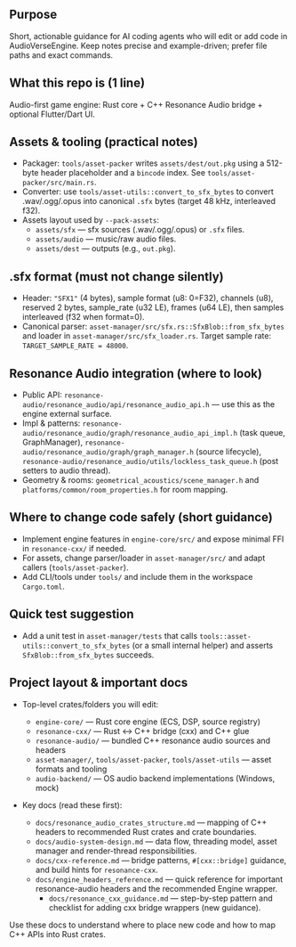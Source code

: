 ## Purpose

Short, actionable guidance for AI coding agents who will edit or add code in AudioVerseEngine. Keep notes precise and example-driven; prefer file paths and exact commands.

## What this repo is (1 line)

Audio-first game engine: Rust core + C++ Resonance Audio bridge + optional Flutter/Dart UI.



## Assets & tooling (practical notes)

- Packager: `tools/asset-packer` writes `assets/dest/out.pkg` using a 512-byte header placeholder and a `bincode` index. See `tools/asset-packer/src/main.rs`.
- Converter: use `tools/asset-utils::convert_to_sfx_bytes` to convert .wav/.ogg/.opus into canonical `.sfx` bytes (target 48 kHz, interleaved f32).
- Assets layout used by `--pack-assets`:
  - `assets/sfx` — sfx sources (.wav/.ogg/.opus) or `.sfx` files.
  - `assets/audio` — music/raw audio files.
  - `assets/dest` — outputs (e.g., `out.pkg`).

## .sfx format (must not change silently)

- Header: `"SFX1"` (4 bytes), sample format (u8: 0=F32), channels (u8), reserved 2 bytes, sample_rate (u32 LE), frames (u64 LE), then samples interleaved (f32 when format=0).
- Canonical parser: `asset-manager/src/sfx.rs::SfxBlob::from_sfx_bytes` and loader in `asset-manager/src/sfx_loader.rs`. Target sample rate: `TARGET_SAMPLE_RATE = 48000`.

## Resonance Audio integration (where to look)

- Public API: `resonance-audio/resonance_audio/api/resonance_audio_api.h` — use this as the engine external surface.
- Impl & patterns: `resonance-audio/resonance_audio/graph/resonance_audio_api_impl.h` (task queue, GraphManager), `resonance-audio/resonance_audio/graph/graph_manager.h` (source lifecycle), `resonance-audio/resonance_audio/utils/lockless_task_queue.h` (post setters to audio thread).
- Geometry & rooms: `geometrical_acoustics/scene_manager.h` and `platforms/common/room_properties.h` for room mapping.

## Where to change code safely (short guidance)

- Implement engine features in `engine-core/src/` and expose minimal FFI in `resonance-cxx/` if needed.
- For assets, change parser/loader in `asset-manager/src/` and adapt callers (`tools/asset-packer`).
- Add CLI/tools under `tools/` and include them in the workspace `Cargo.toml`.

## Quick test suggestion

- Add a unit test in `asset-manager/tests` that calls `tools::asset-utils::convert_to_sfx_bytes` (or a small internal helper) and asserts `SfxBlob::from_sfx_bytes` succeeds.

## Project layout & important docs

- Top-level crates/folders you will edit:
  - `engine-core/` — Rust core engine (ECS, DSP, source registry)
  - `resonance-cxx/` — Rust <-> C++ bridge (cxx) and C++ glue
  - `resonance-audio/` — bundled C++ resonance audio sources and headers
  - `asset-manager/`, `tools/asset-packer`, `tools/asset-utils` — asset formats and tooling
  - `audio-backend/` — OS audio backend implementations (Windows, mock)

- Key docs (read these first):
  - `docs/resonance_audio_crates_structure.md` — mapping of C++ headers to recommended Rust crates and crate boundaries.
  - `docs/audio-system-design.md` — data flow, threading model, asset manager and render-thread responsibilities.
  - `docs/cxx-reference.md` — bridge patterns, `#[cxx::bridge]` guidance, and build hints for `resonance-cxx`.
  - `docs/engine_headers_reference.md` — quick reference for important resonance-audio headers and the recommended Engine wrapper.
    - `docs/resonance_cxx_guidance.md` — step-by-step pattern and checklist for adding cxx bridge wrappers (new guidance).

Use these docs to understand where to place new code and how to map C++ APIs into Rust crates.
